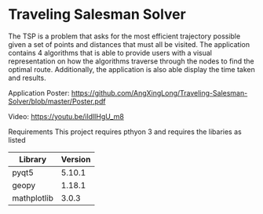 # Traveling Salesman Solver

The TSP is a problem that asks for the most efficient trajectory possible given a set of points and distances that must all be visited. The application contains 4 algorithms that is able to provide users with a visual representation on how the algorithms traverse through the nodes to find the optimal route. Additionally, the application is also able display the time taken and results.

Application Poster: https://github.com/AngXingLong/Traveling-Salesman-Solver/blob/master/Poster.pdf

Video: https://youtu.be/ildlIHgU_m8


Requirements
This project requires pthyon 3 and requires the libaries as listed

| Library | Version |
| --- | --- |
| pyqt5 | 5.10.1 |
| geopy | 1.18.1 |
| mathplotlib | 3.0.3 |
